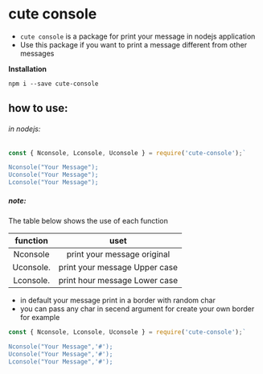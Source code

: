 # cute console
* `cute console` is a package for print your message in nodejs application
* Use this package if you want to print a message different from other messages 

**Installation**

`npm i --save cute-console`

## how to use:

###### in nodejs:

```javascript
const { Nconsole, Lconsole, Uconsole } = require('cute-console');`

Nconsole("Your Message");
Uconsole("Your Message");
Lconsole("Your Message");
```
##### note:
The table below shows the use of each function

| function |    uset  |
|  :-----: |  :----:  |
|Nconsole  |print your message original  |
|Uconsole. |print your message Upper case|
|Lconsole. |print hour message Lower case|

* in default your message print in a border with random char 
* you can pass any char in secend argument for create your own border for example

```javascript
const { Nconsole, Lconsole, Uconsole } = require('cute-console');`

Nconsole("Your Message",'#');
Uconsole("Your Message",'#');
Lconsole("Your Message",'#');
```
